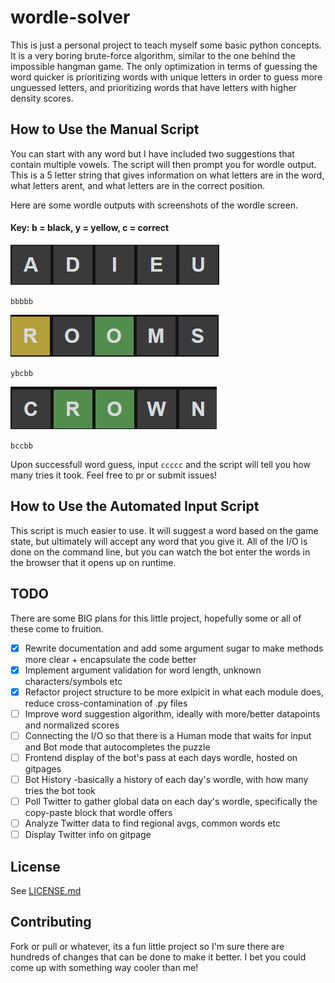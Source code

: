# wordle-solver

This is just a personal project to teach myself some basic python concepts. It is a very boring brute-force algorithm,
similar to the one behind the impossible hangman game. The only optimization in terms of guessing the word quicker is
prioritizing words with unique letters in order to guess more unguessed letters, and prioritizing words that have
letters with higher density scores.

## How to Use the Manual Script

You can start with any word but I have included two suggestions that contain multiple vowels. The script will then
prompt you for wordle output. This is a 5 letter string that gives information on what letters are in the word, what
letters arent, and what letters are in the correct position.

Here are some wordle outputs with screenshots of the wordle screen.

#### Key: b = black, y = yellow, c = correct

![bbbbb.png](assets/bbbbb.png)

`bbbbb`

![ybcbb.png](assets/ybcbb.png)

`ybcbb`

![img.png](assets/bccbb.png)

`bccbb`

Upon successfull word guess, input `ccccc` and the script will tell you how many tries it took. Feel free to pr or
submit issues!

## How to Use the Automated Input Script

This script is much easier to use. It will suggest a word based on the game state, but ultimately will accept any word
that you give it. All of the I/O is done on the command line, but you can watch the bot enter the words in the browser
that it opens up on runtime.

## TODO

There are some BIG plans for this little project, hopefully some or all of these come to fruition.

- [x] Rewrite documentation and add some argument sugar to make methods more clear + encapsulate the code better
- [x] Implement argument validation for word length, unknown characters/symbols etc
- [x] Refactor project structure to be more exlpicit in what each module does, reduce cross-contamination of .py files
- [ ] Improve word suggestion algorithm, ideally with more/better datapoints and normalized scores
- [ ] Connecting the I/O so that there is a Human mode that waits for input and Bot mode that autocompletes the puzzle
- [ ] Frontend display of the bot's pass at each days wordle, hosted on gitpages
- [ ] Bot History -basically a history of each day's wordle, with how many tries the bot took
- [ ] Poll Twitter to gather global data on each day's wordle, specifically the copy-paste block that wordle offers
- [ ] Analyze Twitter data to find regional avgs, common words etc
- [ ] Display Twitter info on gitpage

## License

See [LICENSE.md](LICENSE.md)

## Contributing

Fork or pull or whatever, its a fun little project so I'm sure there are hundreds of changes that can be done to make it
better. I bet you could come up with something way cooler than me!
